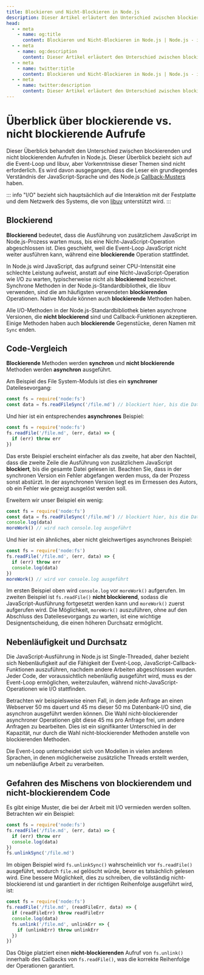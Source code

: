 ```yaml
---
title: Blockieren und Nicht-Blockieren in Node.js
description: Dieser Artikel erläutert den Unterschied zwischen blockierenden und nicht blockierenden Aufrufen in Node.js, einschließlich ihrer Auswirkungen auf den Ereignisloop und die Konkurrenz.
head:
  - - meta
    - name: og:title
      content: Blockieren und Nicht-Blockieren in Node.js | Node.js - iDoc.dev
  - - meta
    - name: og:description
      content: Dieser Artikel erläutert den Unterschied zwischen blockierenden und nicht blockierenden Aufrufen in Node.js, einschließlich ihrer Auswirkungen auf den Ereignisloop und die Konkurrenz.
  - - meta
    - name: twitter:title
      content: Blockieren und Nicht-Blockieren in Node.js | Node.js - iDoc.dev
  - - meta
    - name: twitter:description
      content: Dieser Artikel erläutert den Unterschied zwischen blockierenden und nicht blockierenden Aufrufen in Node.js, einschließlich ihrer Auswirkungen auf den Ereignisloop und die Konkurrenz.
---
```



# Überblick über blockierende vs. nicht blockierende Aufrufe

Dieser Überblick behandelt den Unterschied zwischen blockierenden und nicht blockierenden Aufrufen in Node.js. Dieser Überblick bezieht sich auf die Event-Loop und libuv, aber Vorkenntnisse dieser Themen sind nicht erforderlich. Es wird davon ausgegangen, dass die Leser ein grundlegendes Verständnis der JavaScript-Sprache und des Node.js [Callback-Musters](/de/nodejs/guide/javascript-asynchronous-programming-and-callbacks) haben.

::: info
"I/O" bezieht sich hauptsächlich auf die Interaktion mit der Festplatte und dem Netzwerk des Systems, die von [libuv](https://libuv.org/) unterstützt wird.
:::

## Blockierend

**Blockierend** bedeutet, dass die Ausführung von zusätzlichem JavaScript im Node.js-Prozess warten muss, bis eine Nicht-JavaScript-Operation abgeschlossen ist. Dies geschieht, weil die Event-Loop JavaScript nicht weiter ausführen kann, während eine **blockierende** Operation stattfindet.

In Node.js wird JavaScript, das aufgrund seiner CPU-Intensität eine schlechte Leistung aufweist, anstatt auf eine Nicht-JavaScript-Operation wie I/O zu warten, typischerweise nicht als **blockierend** bezeichnet. Synchrone Methoden in der Node.js-Standardbibliothek, die libuv verwenden, sind die am häufigsten verwendeten **blockierenden** Operationen. Native Module können auch **blockierende** Methoden haben.

Alle I/O-Methoden in der Node.js-Standardbibliothek bieten asynchrone Versionen, die **nicht blockierend** sind und Callback-Funktionen akzeptieren. Einige Methoden haben auch **blockierende** Gegenstücke, deren Namen mit `Sync` enden.

## Code-Vergleich

**Blockierende** Methoden werden **synchron** und **nicht blockierende** Methoden werden **asynchron** ausgeführt.

Am Beispiel des File System-Moduls ist dies ein **synchroner** Dateilesevorgang:

```js
const fs = require('node:fs')
const data = fs.readFileSync('/file.md') // blockiert hier, bis die Datei gelesen ist
```

Und hier ist ein entsprechendes **asynchrones** Beispiel:

```js
const fs = require('node:fs')
fs.readFile('/file.md', (err, data) => {
  if (err) throw err
})
```

Das erste Beispiel erscheint einfacher als das zweite, hat aber den Nachteil, dass die zweite Zeile die Ausführung von zusätzlichem JavaScript **blockiert**, bis die gesamte Datei gelesen ist. Beachten Sie, dass in der synchronen Version ein Fehler abgefangen werden muss, da der Prozess sonst abstürzt. In der asynchronen Version liegt es im Ermessen des Autors, ob ein Fehler wie gezeigt ausgelöst werden soll.

Erweitern wir unser Beispiel ein wenig:

```js
const fs = require('node:fs')
const data = fs.readFileSync('/file.md') // blockiert hier, bis die Datei gelesen ist
console.log(data)
moreWork() // wird nach console.log ausgeführt
```

Und hier ist ein ähnliches, aber nicht gleichwertiges asynchrones Beispiel:

```js
const fs = require('node:fs')
fs.readFile('/file.md', (err, data) => {
  if (err) throw err
  console.log(data)
})
moreWork() // wird vor console.log ausgeführt
```

Im ersten Beispiel oben wird `console.log` vor `moreWork()` aufgerufen. Im zweiten Beispiel ist `fs.readFile()` **nicht blockierend**, sodass die JavaScript-Ausführung fortgesetzt werden kann und `moreWork()` zuerst aufgerufen wird. Die Möglichkeit, `moreWork()` auszuführen, ohne auf den Abschluss des Dateilesevorgangs zu warten, ist eine wichtige Designentscheidung, die einen höheren Durchsatz ermöglicht.


## Nebenläufigkeit und Durchsatz

Die JavaScript-Ausführung in Node.js ist Single-Threaded, daher bezieht sich Nebenläufigkeit auf die Fähigkeit der Event-Loop, JavaScript-Callback-Funktionen auszuführen, nachdem andere Arbeiten abgeschlossen wurden. Jeder Code, der voraussichtlich nebenläufig ausgeführt wird, muss es der Event-Loop ermöglichen, weiterzulaufen, während nicht-JavaScript-Operationen wie I/O stattfinden.

Betrachten wir beispielsweise einen Fall, in dem jede Anfrage an einen Webserver 50 ms dauert und 45 ms dieser 50 ms Datenbank-I/O sind, die asynchron ausgeführt werden können. Die Wahl nicht-blockierender asynchroner Operationen gibt diese 45 ms pro Anfrage frei, um andere Anfragen zu bearbeiten. Dies ist ein signifikanter Unterschied in der Kapazität, nur durch die Wahl nicht-blockierender Methoden anstelle von blockierenden Methoden.

Die Event-Loop unterscheidet sich von Modellen in vielen anderen Sprachen, in denen möglicherweise zusätzliche Threads erstellt werden, um nebenläufige Arbeit zu verarbeiten.

## Gefahren des Mischens von blockierendem und nicht-blockierendem Code

Es gibt einige Muster, die bei der Arbeit mit I/O vermieden werden sollten. Betrachten wir ein Beispiel:

```js
const fs = require('node:fs')
fs.readFile('/file.md', (err, data) => {
  if (err) throw err
  console.log(data)
})
fs.unlinkSync('/file.md')
```

Im obigen Beispiel wird `fs.unlinkSync()` wahrscheinlich vor `fs.readFile()` ausgeführt, wodurch `file.md` gelöscht würde, bevor es tatsächlich gelesen wird. Eine bessere Möglichkeit, dies zu schreiben, die vollständig nicht-blockierend ist und garantiert in der richtigen Reihenfolge ausgeführt wird, ist:

```js
const fs = require('node:fs')
fs.readFile('/file.md', (readFileErr, data) => {
  if (readFileErr) throw readFileErr
  console.log(data)
  fs.unlink('/file.md', unlinkErr => {
    if (unlinkErr) throw unlinkErr
  })
})
```

Das Obige platziert einen **nicht-blockierenden** Aufruf von `fs.unlink()` innerhalb des Callbacks von `fs.readFile()`, was die korrekte Reihenfolge der Operationen garantiert.

